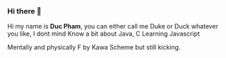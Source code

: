 ### Hi there 👋

Hi my name is **Duc Pham**, you can either call me Duke or Duck whatever you like, I dont mind
Know a bit about Java, C
Learning Javascript

Mentally and physically F by Kawa Scheme but still kicking.
